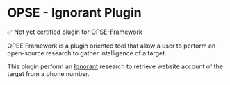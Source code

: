# OPSE - Ignorant Plugin

✅ Not yet certified plugin for [OPSE-Framework](https://github.com/OPSE-Developers/OPSE-Framework)

OPSE Framework is a plugin oriented tool that allow a user to perform an open-source research to gather intelligence of a target.

This plugin perform an [Ignorant](https://github.com/megadose/ignorant) research to retrieve website account of the target from a phone number.
